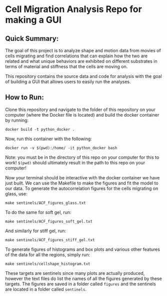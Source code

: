 Cell Migration Analysis Repo for making a GUI
================
## Quick Summary:
The goal of this project is to analyze shape and motion data from movies of cells migrating and find correlations that can explain how the two are related and what unique behaviors are exhibited on different substrates in terms of material and stiffness that the cells are moving on. 

This repository contains the source data and code for analysis with the goal of building a GUI that allows users to easily run the analyses.


## How to Run:
Clone this repository and navigate to the folder of this repository on your computer (where the Docker file is located) and build the docker container by running:

```
docker build -t python_docker .
```

Now, run this container with the following: 

```
docker run -v $(pwd):/home/ -it python_docker bash
```
Note: you must be in the directory of this repo on your computer for this to work! `$(pwd)` should ultimately result in the path to this repo on your computer!

Now your terminal should be interactive with the docker container we have just built. We can use the Makefile to make the figures and fit the model to our data. To generate the autocorrelation figures for the cells migrating on glass, use:

```
make sentinels/ACF_figures_glass.txt
```

To do the same for soft gel, run:

```
make sentinels/ACF_figures_soft_gel.txt
```

And similarly for stiff gel, run:

```
make sentinels/ACF_figures_stiff_gel.txt
```

To generate figures of histograms and box plots and various other features of the data for all the regions, simply run:

```
make sentinels/cellshape_histogram.txt
```

These targets are sentinels since many plots are actually produced, however the text files do list the names of all the figures generated by these targets. The figures are saved in a folder called `figures` and the sentinels are located in a folder called `sentinels`.